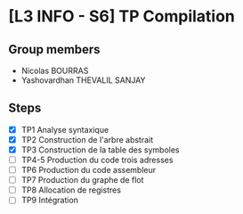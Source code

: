 # [L3 INFO - S6] TP Compilation

## Group members
- Nicolas BOURRAS
- Yashovardhan THEVALIL SANJAY

## Steps
- [x] TP1 Analyse syntaxique
- [x] TP2 Construction de l'arbre abstrait
- [x] TP3 Construction de la table des symboles
- [ ] TP4-5 Production du code trois adresses
- [ ] TP6 Production du code assembleur
- [ ] TP7 Production du graphe de flot
- [ ] TP8 Allocation de registres
- [ ] TP9 Intégration
